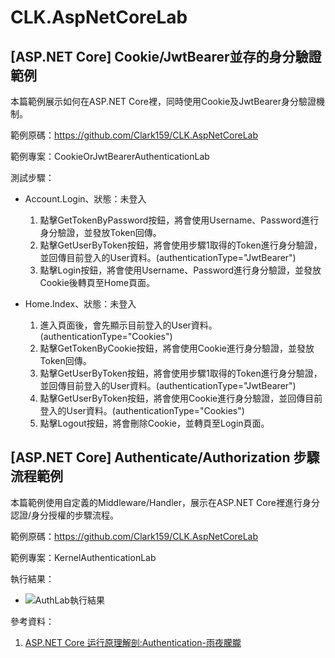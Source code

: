 # CLK.AspNetCoreLab

## [ASP.NET Core] Cookie/JwtBearer並存的身分驗證範例

本篇範例展示如何在ASP.NET Core裡，同時使用Cookie及JwtBearer身分驗證機制。

範例原碼：https://github.com/Clark159/CLK.AspNetCoreLab

範例專案：CookieOrJwtBearerAuthenticationLab

測試步驟：

- Account.Login、狀態：未登入 
  1. 點擊GetTokenByPassword按鈕，將會使用Username、Password進行身分驗證，並發放Token回傳。
  2. 點擊GetUserByToken按鈕，將會使用步驟1取得的Token進行身分驗證，並回傳目前登入的User資料。(authenticationType="JwtBearer")
  3. 點擊Login按鈕，將會使用Username、Password進行身分驗證，並發放Cookie後轉頁至Home頁面。
  
- Home.Index、狀態：未登入 
  1. 進入頁面後，會先顯示目前登入的User資料。(authenticationType="Cookies")
  2. 點擊GetTokenByCookie按鈕，將會使用Cookie進行身分驗證，並發放Token回傳。
  3. 點擊GetUserByToken按鈕，將會使用步驟1取得的Token進行身分驗證，並回傳目前登入的User資料。(authenticationType="JwtBearer")
  4. 點擊GetUserByToken按鈕，將會使用Cookie進行身分驗證，並回傳目前登入的User資料。(authenticationType="Cookies")
  5. 點擊Logout按鈕，將會刪除Cookie，並轉頁至Login頁面。
  
  
## [ASP.NET Core] Authenticate/Authorization 步驟流程範例

本篇範例使用自定義的Middleware/Handler，展示在ASP.NET Core裡進行身分認證/身分授權的步驟流程。

範例原碼：https://github.com/Clark159/CLK.AspNetCoreLab

範例專案：KernelAuthenticationLab

執行結果：
  - ![AuthLab執行結果](https://raw.githubusercontent.com/Clark159/CLK.AspNetCoreLab/master/doc/AuthLab/%E5%9F%B7%E8%A1%8C%E7%B5%90%E6%9E%9C.png)

參考資料：
  
  1. [ASP.NET Core 运行原理解剖:Authentication-雨夜朦朧](https://www.cnblogs.com/RainingNight/p/authentication-in-asp-net-core.html)  
  
